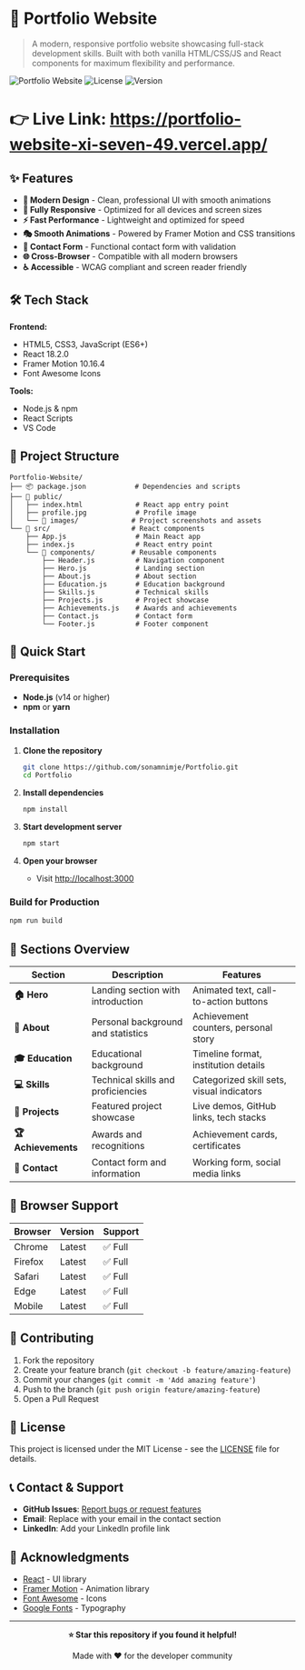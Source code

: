 # 🌟 Portfolio Website

> A modern, responsive portfolio website showcasing full-stack development skills. Built with both vanilla HTML/CSS/JS and React components for maximum flexibility and performance.

![Portfolio Website](https://img.shields.io/badge/Portfolio-Website-blue?style=for-the-badge)
![License](https://img.shields.io/badge/License-MIT-green?style=for-the-badge)
![Version](https://img.shields.io/badge/Version-1.0.0-orange?style=for-the-badge)

# 👉 Live Link: https://portfolio-website-xi-seven-49.vercel.app/
## ✨ Features

- **🎨 Modern Design** - Clean, professional UI with smooth animations
- **📱 Fully Responsive** - Optimized for all devices and screen sizes
- **⚡ Fast Performance** - Lightweight and optimized for speed
- **🎭 Smooth Animations** - Powered by Framer Motion and CSS transitions
- **📧 Contact Form** - Functional contact form with validation
- **🌐 Cross-Browser** - Compatible with all modern browsers
- **♿ Accessible** - WCAG compliant and screen reader friendly

## 🛠️ Tech Stack

**Frontend:**
- HTML5, CSS3, JavaScript (ES6+)
- React 18.2.0
- Framer Motion 10.16.4
- Font Awesome Icons

**Tools:**
- Node.js & npm
- React Scripts
- VS Code

## 📁 Project Structure

```
Portfolio-Website/
├── 📦 package.json            # Dependencies and scripts
├── 📁 public/
│   ├── index.html             # React app entry point
│   ├── profile.jpg            # Profile image
│   └── 📁 images/             # Project screenshots and assets
└── 📁 src/                    # React components
    ├── App.js                 # Main React app
    ├── index.js               # React entry point
    └── 📁 components/         # Reusable components
        ├── Header.js          # Navigation component
        ├── Hero.js            # Landing section
        ├── About.js           # About section
        ├── Education.js       # Education background
        ├── Skills.js          # Technical skills
        ├── Projects.js        # Project showcase
        ├── Achievements.js    # Awards and achievements
        ├── Contact.js         # Contact form
        └── Footer.js          # Footer component
```

## 🚀 Quick Start

### Prerequisites
- **Node.js** (v14 or higher)
- **npm** or **yarn**

### Installation

1. **Clone the repository**
   ```bash
   git clone https://github.com/sonamnimje/Portfolio.git
   cd Portfolio
   ```

2. **Install dependencies**
   ```bash
   npm install
   ```

3. **Start development server**
   ```bash
   npm start
   ```

4. **Open your browser**
   - Visit [http://localhost:3000](http://localhost:3000)

### Build for Production

```bash
npm run build
```

## 📱 Sections Overview

| Section | Description | Features |
|---------|-------------|----------|
| **🏠 Hero** | Landing section with introduction | Animated text, call-to-action buttons |
| **👤 About** | Personal background and statistics | Achievement counters, personal story |
| **🎓 Education** | Educational background | Timeline format, institution details |
| **💻 Skills** | Technical skills and proficiencies | Categorized skill sets, visual indicators |
| **🚀 Projects** | Featured project showcase | Live demos, GitHub links, tech stacks |
| **🏆 Achievements** | Awards and recognitions | Achievement cards, certificates |
| **📧 Contact** | Contact form and information | Working form, social media links |


## 🔧 Browser Support

| Browser | Version | Support |
|---------|---------|---------|
| Chrome | Latest | ✅ Full |
| Firefox | Latest | ✅ Full |
| Safari | Latest | ✅ Full |
| Edge | Latest | ✅ Full |
| Mobile | Latest | ✅ Full |

## 🤝 Contributing

1. Fork the repository
2. Create your feature branch (`git checkout -b feature/amazing-feature`)
3. Commit your changes (`git commit -m 'Add amazing feature'`)
4. Push to the branch (`git push origin feature/amazing-feature`)
5. Open a Pull Request

## 📄 License

This project is licensed under the MIT License - see the [LICENSE](LICENSE) file for details.

## 📞 Contact & Support

- **GitHub Issues**: [Report bugs or request features](https://github.com/sonamnimje/Portfolio/issues)
- **Email**: Replace with your email in the contact section
- **LinkedIn**: Add your LinkedIn profile link

## 🙏 Acknowledgments

- [React](https://reactjs.org/) - UI library
- [Framer Motion](https://www.framer.com/motion/) - Animation library
- [Font Awesome](https://fontawesome.com/) - Icons
- [Google Fonts](https://fonts.google.com/) - Typography

---

<div align="center">

**⭐ Star this repository if you found it helpful!**

Made with ❤️ for the developer community

</div>
